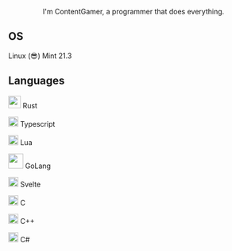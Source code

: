 <p align="center">I'm ContentGamer, a programmer that does everything.</p>

## OS

Linux (😎) Mint 21.3

## Languages

<img width="25" src="https://upload.wikimedia.org/wikipedia/commons/0/0f/Original_Ferris.svg" /> Rust

<img width="20" src="https://upload.wikimedia.org/wikipedia/commons/4/4c/Typescript_logo_2020.svg" /> Typescript

<img width="20" src="https://upload.wikimedia.org/wikipedia/commons/c/cf/Lua-Logo.svg" /> Lua

<img width="30" src="https://www.logo.wine/a/logo/Go_(programming_language)/Go_(programming_language)-Logo.wine.svg" /> GoLang

<img width="20" src="https://upload.wikimedia.org/wikipedia/commons/1/1b/Svelte_Logo.svg" /> Svelte

<img width="20" src="https://upload.wikimedia.org/wikipedia/commons/1/18/C_Programming_Language.svg" /> C

<img width="20" src="https://upload.wikimedia.org/wikipedia/commons/1/18/ISO_C%2B%2B_Logo.svg" /> C++

<img width="20" src="https://seeklogo.com/images/C/c-sharp-c-logo-02F17714BA-seeklogo.com.png" /> C#

